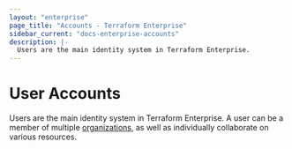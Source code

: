 ```yaml
---
layout: "enterprise"
page_title: "Accounts - Terraform Enterprise"
sidebar_current: "docs-enterprise-accounts"
description: |-
  Users are the main identity system in Terraform Enterprise.
---
```


# User Accounts

Users are the main identity system in Terraform Enterprise. A user can be a
member of multiple [organizations](/docs/enterprise/organizations/index.html),
as well as individually collaborate on various resources.
